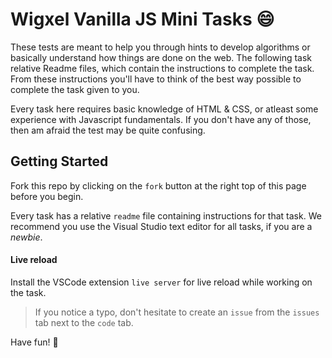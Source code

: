 # Wigxel Vanilla JS **Mini Tasks** :smile:

These tests are meant to help you through hints to develop algorithms or basically understand how things are done on the web.
The following task relative Readme files, which contain the instructions to complete the task. From these instructions
you'll have to think of the best way possible to complete the task given to you.

Every task here requires basic knowledge of HTML & CSS, or atleast
some experience with Javascript fundamentals. If you don't have any of
those, then am afraid the test may be quite confusing.

## Getting Started
Fork this repo by clicking on the `fork` button at the right top of this page before you begin.

Every task has a relative `readme` file containing instructions for that task. 
We recommend you use the Visual Studio text editor for all tasks, if you are a *newbie*.

#### Live reload
Install the VSCode extension `live server` for live reload while working on the task.

> If you notice a typo, don't hesitate to create an `issue` from the `issues` tab next to the `code` tab.

Have fun! :guitar:
